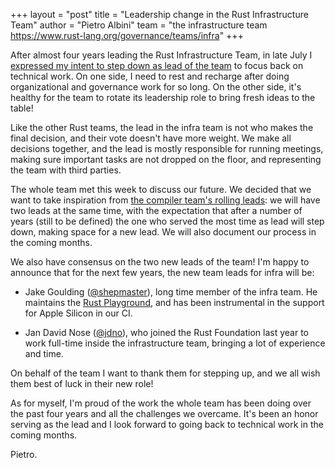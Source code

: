 +++
layout = "post"
title = "Leadership change in the Rust Infrastructure Team"
author = "Pietro Albini"
team = "the infrastructure team <https://www.rust-lang.org/governance/teams/infra>"
+++

After almost four years leading the Rust Infrastructure Team, in late July I
[expressed my intent to step down as lead of the team][resign] to focus back on
technical work. On one side, I need to rest and recharge after doing
organizational and governance work for so long. On the other side, it's healthy
for the team to rotate its leadership role to bring fresh ideas to the table!

Like the other Rust teams, the lead in the infra team is not who makes the
final decision, and their vote doesn't have more weight. We make all decisions
together, and the lead is mostly responsible for running meetings, making sure
important tasks are not dropped on the floor, and representing the team with
third parties.

The whole team met this week to discuss our future. We decided that we want to
take inspiration from [the compiler team's rolling leads][compiler]: we will
have two leads at the same time, with the expectation that after a number of
years (still to be defined) the one who served the most time as lead will step
down, making space for a new lead. We will also document our process in the
coming months.

We also have consensus on the two new leads of the team! I'm happy to announce
that for the next few years, the new team leads for infra will be:

* Jake Goulding ([@shepmaster]), long time member of the infra team. He
  maintains the [Rust Playground][play], and has been instrumental in the
  support for Apple Silicon in our CI.

* Jan David Nose ([@jdno]), who joined the Rust Foundation last year to work
  full-time inside the infrastructure team, bringing a lot of experience and
  time.

On behalf of the team I want to thank them for stepping up, and we all wish
them best of luck in their new role!

As for myself, I'm proud of the work the whole team has been doing over the
past four years and all the challenges we overcame. It's been an honor serving
as the lead and I look forward to going back to technical work in the coming
months.

Pietro.

[resign]: https://rust-lang.zulipchat.com/#narrow/stream/242791-t-infra/topic/team.20leadership/near/380328076
[compiler]: https://rust-lang.github.io/rfcs/3262-compiler-team-rolling-leads.html
[play]: https://play.rust-lang.org
[@shepmaster]: https://github.com/shepmaster
[@jdno]: https://github.com/jdno
